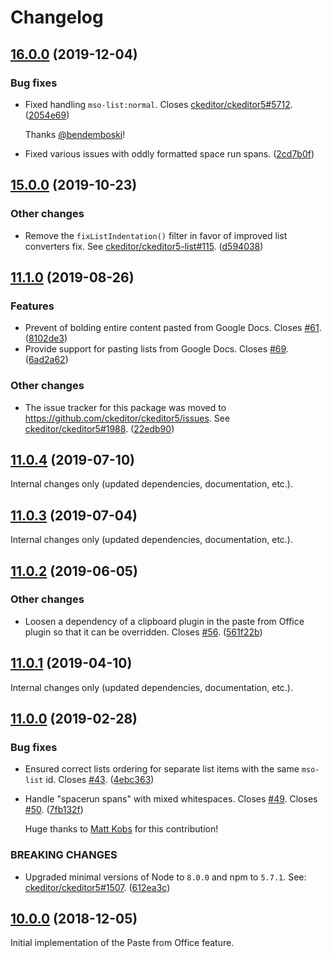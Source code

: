 Changelog
=========

## [16.0.0](https://github.com/ckeditor/ckeditor5-paste-from-office/compare/v15.0.0...v16.0.0) (2019-12-04)

### Bug fixes

* Fixed handling `mso-list:normal`. Closes [ckeditor/ckeditor5#5712](https://github.com/ckeditor/ckeditor5/issues/5712). ([2054e69](https://github.com/ckeditor/ckeditor5-paste-from-office/commit/2054e69))

  Thanks [@bendemboski](https://github.com/bendemboski)!
* Fixed various issues with oddly formatted space run spans. ([2cd7b0f](https://github.com/ckeditor/ckeditor5-paste-from-office/commit/2cd7b0f))


## [15.0.0](https://github.com/ckeditor/ckeditor5-paste-from-office/compare/v11.1.0...v15.0.0) (2019-10-23)

### Other changes

* Remove the `fixListIndentation()` filter in favor of improved list converters fix. See [ckeditor/ckeditor5-list#115](https://github.com/ckeditor/ckeditor5-list/issues/115). ([d594038](https://github.com/ckeditor/ckeditor5-paste-from-office/commit/d594038))


## [11.1.0](https://github.com/ckeditor/ckeditor5-paste-from-office/compare/v11.0.4...v11.1.0) (2019-08-26)

### Features

* Prevent of bolding entire content pasted from Google Docs. Closes [#61](https://github.com/ckeditor/ckeditor5-paste-from-office/issues/61). ([8102de3](https://github.com/ckeditor/ckeditor5-paste-from-office/commit/8102de3))
* Provide support for pasting lists from Google Docs. Closes [#69](https://github.com/ckeditor/ckeditor5-paste-from-office/issues/69). ([6ad2a62](https://github.com/ckeditor/ckeditor5-paste-from-office/commit/6ad2a62))

### Other changes

* The issue tracker for this package was moved to https://github.com/ckeditor/ckeditor5/issues. See [ckeditor/ckeditor5#1988](https://github.com/ckeditor/ckeditor5/issues/1988). ([22edb90](https://github.com/ckeditor/ckeditor5-paste-from-office/commit/22edb90))


## [11.0.4](https://github.com/ckeditor/ckeditor5-paste-from-office/compare/v11.0.3...v11.0.4) (2019-07-10)

Internal changes only (updated dependencies, documentation, etc.).


## [11.0.3](https://github.com/ckeditor/ckeditor5-paste-from-office/compare/v11.0.2...v11.0.3) (2019-07-04)

Internal changes only (updated dependencies, documentation, etc.).


## [11.0.2](https://github.com/ckeditor/ckeditor5-paste-from-office/compare/v11.0.1...v11.0.2) (2019-06-05)

### Other changes

* Loosen a dependency of a clipboard plugin in the paste from Office plugin so that it can be overridden. Closes [#56](https://github.com/ckeditor/ckeditor5-paste-from-office/issues/56). ([561f22b](https://github.com/ckeditor/ckeditor5-paste-from-office/commit/561f22b))


## [11.0.1](https://github.com/ckeditor/ckeditor5-paste-from-office/compare/v11.0.0...v11.0.1) (2019-04-10)

Internal changes only (updated dependencies, documentation, etc.).


## [11.0.0](https://github.com/ckeditor/ckeditor5-paste-from-office/compare/v10.0.0...v11.0.0) (2019-02-28)

### Bug fixes

* Ensured correct lists ordering for separate list items with the same `mso-list` id. Closes [#43](https://github.com/ckeditor/ckeditor5-paste-from-office/issues/43). ([4ebc363](https://github.com/ckeditor/ckeditor5-paste-from-office/commit/4ebc363))
* Handle "spacerun spans" with mixed whitespaces. Closes [#49](https://github.com/ckeditor/ckeditor5-paste-from-office/issues/49). Closes [#50](https://github.com/ckeditor/ckeditor5-paste-from-office/issues/50). ([7fb132f](https://github.com/ckeditor/ckeditor5-paste-from-office/commit/7fb132f))

  Huge thanks to [Matt Kobs](https://github.com/kobsy) for this contribution!

### BREAKING CHANGES

* Upgraded minimal versions of Node to `8.0.0` and npm to `5.7.1`. See: [ckeditor/ckeditor5#1507](https://github.com/ckeditor/ckeditor5/issues/1507). ([612ea3c](https://github.com/ckeditor/ckeditor5-cloud-services/commit/612ea3c))


## [10.0.0](https://github.com/ckeditor/ckeditor5-paste-from-office/tree/v10.0.0) (2018-12-05)

Initial implementation of the Paste from Office feature.
